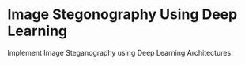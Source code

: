 # Image Stegonography Using Deep Learning

Implement Image Steganography using Deep Learning Architectures

